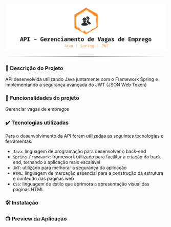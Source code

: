 ![capa](https://github.com/kelvin-hey/api-gerenciamento-de-vagas-de-emprego/blob/main/assets/wall.png)
![linha](https://github.com/kelvin-hey/kelvin-hey/blob/main/assets/line.png)

### 📌 Descrição do Projeto

API desenvolvida utilizando Java juntamente com o Framework Spring e implementando a segurança avançada do JWT (JSON Web Token)

### 🔨 Funcionalidades do projeto

Gerenciar vagas de empregos

### ✔️ Tecnologias utilizadas

Para o desenvolvimento da API foram utilizadas as seguintes tecnologias e ferramentas:

- `Java`: linguagem de programação para desenvolver o back-end
- `Spring Framework`: framework utilizado para facilitar a criação do back-end, tornando a aplicação mais escalável 
- `JWT`: utilizado para melhorar a segurança da aplicação
- `HTML`: linguagem de marcação essencial para a construção da estrutura e conteúdo das páginas web
- `CSS`: linguagem de estilo que aprimora a apresentação visual das páginas HTML

### 🛠️ Instalação 

### 📺 Preview da Aplicação
